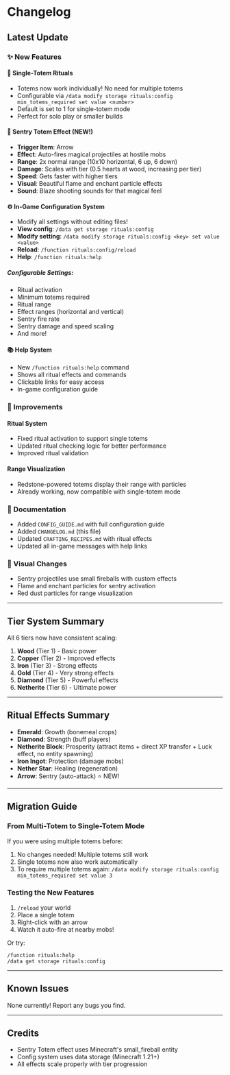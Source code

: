 # Changelog

## Latest Update

### ✨ New Features

#### 🎯 Single-Totem Rituals
- Totems now work individually! No need for multiple totems
- Configurable via `/data modify storage rituals:config min_totems_required set value <number>`
- Default is set to 1 for single-totem mode
- Perfect for solo play or smaller builds

#### 🏹 Sentry Totem Effect (NEW!)
- **Trigger Item**: Arrow
- **Effect**: Auto-fires magical projectiles at hostile mobs
- **Range**: 2x normal range (10x10 horizontal, 6 up, 6 down)
- **Damage**: Scales with tier (0.5 hearts at wood, increasing per tier)
- **Speed**: Gets faster with higher tiers
- **Visual**: Beautiful flame and enchant particle effects
- **Sound**: Blaze shooting sounds for that magical feel

#### ⚙️ In-Game Configuration System
- Modify all settings without editing files!
- **View config**: `/data get storage rituals:config`
- **Modify setting**: `/data modify storage rituals:config <key> set value <value>`
- **Reload**: `/function rituals:config/reload`
- **Help**: `/function rituals:help`

##### Configurable Settings:
- Ritual activation
- Minimum totems required
- Ritual range
- Effect ranges (horizontal and vertical)
- Sentry fire rate
- Sentry damage and speed scaling
- And more!

#### 📚 Help System
- New `/function rituals:help` command
- Shows all ritual effects and commands
- Clickable links for easy access
- In-game configuration guide

### 🔧 Improvements

#### Ritual System
- Fixed ritual activation to support single totems
- Updated ritual checking logic for better performance
- Improved ritual validation

#### Range Visualization
- Redstone-powered totems display their range with particles
- Already working, now compatible with single-totem mode

### 📖 Documentation

- Added `CONFIG_GUIDE.md` with full configuration guide
- Added `CHANGELOG.md` (this file)
- Updated `CRAFTING_RECIPES.md` with ritual effects
- Updated all in-game messages with help links

### 🎨 Visual Changes

- Sentry projectiles use small fireballs with custom effects
- Flame and enchant particles for sentry activation
- Red dust particles for range visualization

---

## Tier System Summary

All 6 tiers now have consistent scaling:

1. **Wood** (Tier 1) - Basic power
2. **Copper** (Tier 2) - Improved effects
3. **Iron** (Tier 3) - Strong effects
4. **Gold** (Tier 4) - Very strong effects
5. **Diamond** (Tier 5) - Powerful effects
6. **Netherite** (Tier 6) - Ultimate power

---

## Ritual Effects Summary

- **Emerald**: Growth (bonemeal crops)
- **Diamond**: Strength (buff players)
- **Netherite Block**: Prosperity (attract items + direct XP transfer + Luck effect, no entity spawning)
- **Iron Ingot**: Protection (damage mobs)
- **Nether Star**: Healing (regeneration)
- **Arrow**: Sentry (auto-attack) ⭐ NEW!

---

## Migration Guide

### From Multi-Totem to Single-Totem Mode

If you were using multiple totems before:
1. No changes needed! Multiple totems still work
2. Single totems now also work automatically
3. To require multiple totems again: `/data modify storage rituals:config min_totems_required set value 3`

### Testing the New Features

1. `/reload` your world
2. Place a single totem
3. Right-click with an arrow
4. Watch it auto-fire at nearby mobs!

Or try:
```
/function rituals:help
/data get storage rituals:config
```

---

## Known Issues

None currently! Report any bugs you find.

---

## Credits

- Sentry Totem effect uses Minecraft's small_fireball entity
- Config system uses data storage (Minecraft 1.21+)
- All effects scale properly with tier progression
